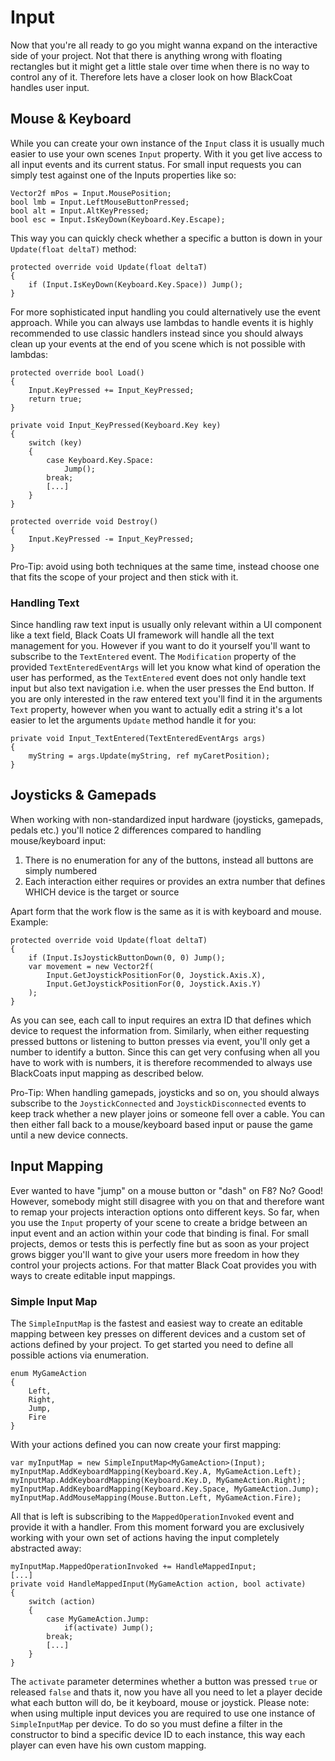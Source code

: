 # Input

Now that you're all ready to go you might wanna expand on the interactive side of your project. Not that there is anything wrong with floating rectangles but it might get a little stale over time when there is no way to control any of it. Therefore lets have a closer look on how BlackCoat handles user input.

## Mouse & Keyboard

While you can create your own instance of the `Input` class it is usually much easier to use your own scenes `Input` property. With it you get live access to all input events and its current status. For small input requests you can simply test against one of the Inputs properties like so:
```
Vector2f mPos = Input.MousePosition;
bool lmb = Input.LeftMouseButtonPressed;
bool alt = Input.AltKeyPressed;
bool esc = Input.IsKeyDown(Keyboard.Key.Escape);
```
This way you can quickly check whether a specific a button is down in your `Update(float deltaT)` method:
```
protected override void Update(float deltaT)
{
    if (Input.IsKeyDown(Keyboard.Key.Space)) Jump();
}
```
For more sophisticated input handling you could alternatively use the event approach. While you can always use lambdas to handle events it is highly recommended to use classic handlers instead since you should always clean up your events at the end of you scene which is not possible with lambdas:
```
protected override bool Load()
{
    Input.KeyPressed += Input_KeyPressed;
    return true;
}

private void Input_KeyPressed(Keyboard.Key key)
{
    switch (key)
    {
        case Keyboard.Key.Space:
            Jump();
        break;
        [...]
    }
}

protected override void Destroy()
{
    Input.KeyPressed -= Input_KeyPressed;
}
```
Pro-Tip: avoid using both techniques at the same time, instead choose one that fits the scope of your project and then stick with it.

### Handling Text

Since handling raw text input is usually only relevant within a UI component like a text field, Black Coats UI framework will handle all the text management for you. However if you want to do it yourself you'll want to subscribe to the `TextEntered` event. The `Modification` property of the provided `TextEnteredEventArgs` will let you know what kind of operation the user has performed, as the `TextEntered` event does not only handle text input but also text navigation i.e. when the user presses the End button. If you are only interested in the raw entered text you'll find it in the arguments `Text` property, however when you want to actually edit a string it's a lot easier to let the arguments `Update` method handle it for you:
```
private void Input_TextEntered(TextEnteredEventArgs args)
{
    myString = args.Update(myString, ref myCaretPosition);
}
```

## Joysticks & Gamepads

When working with non-standardized input hardware (joysticks, gamepads, pedals etc.) you'll notice 2 differences compared to handling mouse/keyboard input:
1. There is no enumeration for any of the buttons, instead all buttons are simply numbered
2. Each interaction either requires or provides an extra number that defines WHICH device is the target or source

Apart form that the work flow is the same as it is with keyboard and mouse. Example:
```
protected override void Update(float deltaT)
{
    if (Input.IsJoystickButtonDown(0, 0) Jump();
    var movement = new Vector2f(
        Input.GetJoystickPositionFor(0, Joystick.Axis.X),
        Input.GetJoystickPositionFor(0, Joystick.Axis.Y)
    );
}
```
As you can see, each call to input requires an extra ID that defines which device to request the information from. Similarly, when either requesting pressed buttons or listening to button presses via event, you'll only get a number to identify a button. Since this can get very confusing when all you have to work with is numbers, it is therefore recommended to always use BlackCoats input mapping as described below.

Pro-Tip: When handling gamepads, joysticks and so on, you should always subscribe to the `JoystickConnected` and `JoystickDisconnected` events to keep track whether a new player joins or someone fell over a cable. You can then either fall back to a mouse/keyboard based input or pause the game until a new device connects.

## Input Mapping

Ever wanted to have "jump" on a mouse button or "dash" on F8? No? Good! However, somebody might still disagree with you on that and therefore want to remap your projects interaction options onto different keys. So far, when you use the `Input` property of your scene to create a bridge between an input event and an action within your code that binding is final. For small projects, demos or tests this is perfectly fine but as soon as your project grows bigger you'll want to give your users more freedom in how they control your projects actions. For that matter Black Coat provides you with ways to create editable input mappings.

### Simple Input Map

The `SimpleInputMap` is the fastest and easiest way to create an editable mapping between key presses on different devices and a custom set of actions defined by your project. To get started you need to define all possible actions via enumeration.
```
enum MyGameAction
{
    Left,
    Right,
    Jump,
    Fire
}
```
With your actions defined you can now create your first mapping:
```
var myInputMap = new SimpleInputMap<MyGameAction>(Input);
myInputMap.AddKeyboardMapping(Keyboard.Key.A, MyGameAction.Left);
myInputMap.AddKeyboardMapping(Keyboard.Key.D, MyGameAction.Right);
myInputMap.AddKeyboardMapping(Keyboard.Key.Space, MyGameAction.Jump);
myInputMap.AddMouseMapping(Mouse.Button.Left, MyGameAction.Fire);
```
All that is left is subscribing to the `MappedOperationInvoked` event and provide it with a handler. From this moment forward you are exclusively working with your own set of actions having the input completely abstracted away:
```
myInputMap.MappedOperationInvoked += HandleMappedInput;
[...]
private void HandleMappedInput(MyGameAction action, bool activate)
{
    switch (action)
    {
        case MyGameAction.Jump:
            if(activate) Jump();
        break;
        [...]
    }
}
```
The `activate` parameter determines whether a button was pressed `true` or released `false` and thats it, now you have all you need to let a player decide what each button will do, be it keyboard, mouse or joystick. Please note: when using multiple input devices you are required to use one instance of `SimpleInputMap` per device. To do so you must define a filter in the constructor to bind a specific device ID to each instance, this way each player can even have his own custom mapping.